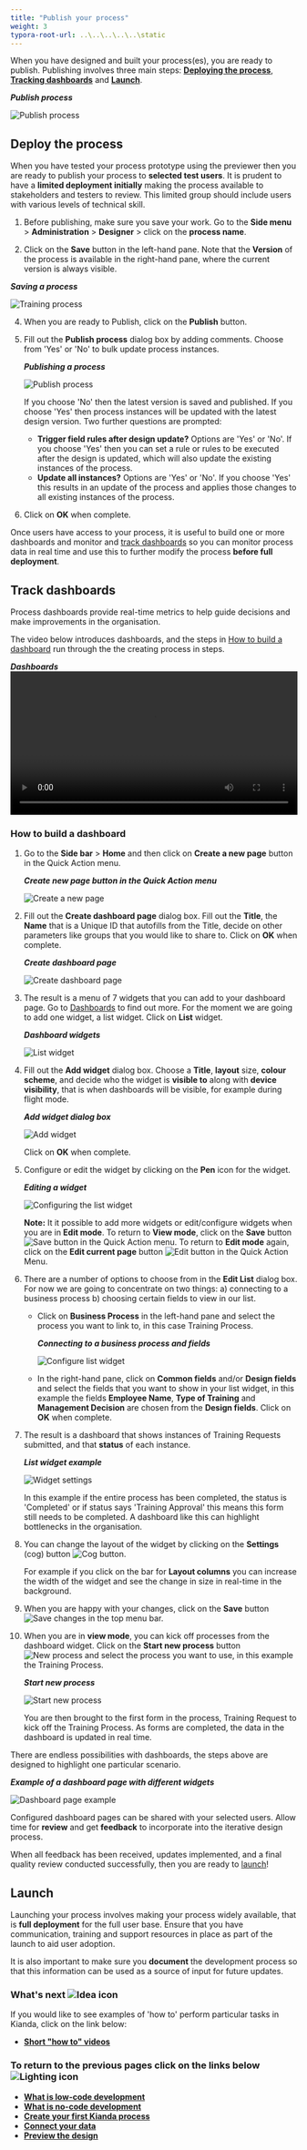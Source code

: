 ```yaml
---
title: "Publish your process"
weight: 3
typora-root-url: ..\..\..\..\..\static
---
```


When you have designed and built your process(es), you are ready to publish. Publishing involves three main steps: [**Deploying the process**](#deploy-the-process), [**Tracking dashboards**](#track-dashboards) and [**Launch**](#launch).

***Publish process***

![Publish process](/images/highlightpublish.png)



## Deploy the process ##

When you have tested your process prototype using the previewer then you are ready to publish your process to **selected test users**. It is prudent to have a **limited deployment initially** making the process available to stakeholders and testers to review. This limited group should include users with various levels of technical skill. 

1. Before publishing, make sure you save your work. Go to the **Side menu** > **Administration** > **Designer** > click on the **process name**.

2. Click on the **Save** button in the left-hand pane. Note that the **Version** of the process is available in the right-hand pane, where the current version is always visible.

***Saving a process***

![Training process](/images/Saving_A_Process.jpg)

4. When you are ready to Publish, click on the **Publish** button.

5. Fill out the **Publish process** dialog box by adding comments. Choose from 'Yes' or 'No' to bulk update process instances. 

   ***Publishing a process***

   ![Publish process](/images/publishprocess.png)

   If you choose 'No' then the latest version is saved and published. If you choose 'Yes' then process instances will be updated with the latest design version. Two further questions are prompted:

   - **Trigger field rules after design update?** Options are 'Yes' or 'No'. If you choose 'Yes' then you can set a rule or rules to be executed after the design is updated, which will also update the existing instances of the process.
   - **Update all instances?** Options are 'Yes' or 'No'. If you choose 'Yes' this results in an update of the process and applies those changes to all existing instances of the process.

6. Click on **OK** when complete.

Once users have access to your process, it is useful to build one or more dashboards and monitor and [track dashboards](#track-dashboards) so you can monitor process data in real time and use this to further modify the process **before full deployment**.



## Track dashboards

Process dashboards provide real-time metrics to help guide decisions and make improvements in the organisation. 

The video below introduces dashboards, and the steps in [How to build a dashboard](#how-to-build-a-dashboard) run through the the creating process in steps.

***Dashboards***
<video width="100%" style="width:100%" controls>
    <source src="/videos/dashboards.mp4">
    Your browser does not support the video tag.
    </source>
</video>


### How to build a dashboard ###

1. Go to the **Side bar** > **Home** and then click on **Create a new page** button in the Quick Action menu.

   ***Create new page button in the Quick Action menu***

   ![Create a new page](/images/Create_New_Page_QuickActionMenu.jpg)

2. Fill out the **Create dashboard page** dialog box. Fill out the **Title**, the **Name** that is a Unique ID that autofills from the Title, decide on other parameters like groups that you would like to share to. Click on **OK** when complete.

   ***Create dashboard page*** 

   ![Create dashboard page](/images/createdashboard.gif)

3. The result is a menu of 7 widgets that you can add to your dashboard page. Go to [Dashboards](/docs/getting-started/create-first-process/publish-your-process/dashboards/) to find out more. For the moment we are going to add one widget, a list widget. Click on **List** widget.

   ***Dashboard widgets***

   ![List widget](/images/Dashboard_Widgets.jpg)

4. Fill out the **Add widget** dialog box. Choose a **Title**, **layout** size, **colour scheme**, and decide who the widget is **visible to** along with **device visibility**, that is when dashboards will be visible, for example during flight mode.

   ***Add widget dialog box***

   ![Add widget](/images/addwidget.gif)

    Click on **OK** when complete.

5. Configure or edit the widget by clicking on the **Pen** icon for the widget.

   ***Editing a widget***

   ![Configuring the list widget](/images/Editing_A_Widget.jpg)

   **Note:** It it possible to add more widgets or edit/configure widgets when you are in **Edit mode**. To return to **View mode**, click on the **Save** button ![Save button](/images/savedashboard.png) in the Quick Action menu. 
   To return to **Edit mode** again, click on the **Edit current page** button ![Edit button](/images/edit-method.jpg) in the Quick Action Menu.

6. There are a number of options to choose from in the **Edit List** dialog box. For now we are going to concentrate on two things: a) connecting to a business process b) choosing certain fields to view in our list.

   - Click on **Business Process** in the left-hand pane and select the process you want to link to, in this case Training Process.

     ***Connecting to a business process and fields***

     ![Configure list widget](/images/configurelist2.gif)
   
   - In the right-hand pane, click on **Common fields** and/or **Design fields** and select the fields that you want to show in your list widget, in this example the fields **Employee Name**, **Type of Training** and **Management Decision** are chosen from the **Design fields**. Click on **OK** when complete.

7. The result is a dashboard that shows instances of Training Requests submitted, and that **status** of each instance.

   ***List widget example***

   ![Widget settings](/images/dashboardsettings.png)

   In this example if the entire process has been completed, the status is 'Completed' or if status says 'Training Approval' this means this form still needs to be completed. A dashboard like this can highlight bottlenecks in the organisation. 

8. You can change the layout of the widget by clicking on the **Settings** (cog) button ![Cog button](/images/bluecog.png).

   For example if you click on the bar for **Layout columns** you can increase the width of the widget and see the change in size in real-time in the background.

7. When you are happy with your changes, click on the **Save** button ![Save changes](/images/savepage.png) in the top menu bar.

7. When you are in **view mode**, you can kick off processes from the dashboard widget. Click on the **Start new process** button ![New process](/images/newprocess.PNG) and select the process you want to use, in this example the Training Process.

   ***Start new process***

   ![Start new process](/images/startnewprocess.png)
   
   You are then brought to the first form in the process, Training Request to kick off the Training Process. As forms are completed, the data in the dashboard is updated in real time.
   

There are endless possibilities with dashboards, the steps above are designed to highlight one particular scenario. 

***Example of a dashboard page with different widgets***

![Dashboard page example](/images/dashboardexamples.png)

Configured dashboard pages can be shared with your selected users. Allow time for **review** and get **feedback** to incorporate into the iterative design process.

When all feedback has been received, updates implemented, and a final quality review conducted successfully, then you are ready to [launch](#launch)!



## Launch ##

Launching your process involves making your process widely available, that is **full deployment** for the full user base. Ensure that you have communication, training and support resources in place as part of the launch to aid user adoption.

It is also important to make sure you **document** the development process so that this information can be used as a source of input for future updates. 



### What's next  ![Idea icon](/images/18.png) ###

If you would like to see examples of 'how to' perform particular tasks in Kianda, click on the link below:

- **[Short "how to" videos](/docs/how-to/)**




### **To return to the previous pages click on the links below**  ![Lighting icon](/images/10.png) 

- [**What is low-code development**](/docs/getting-started/welcome/low-code/)
- [**What is no-code development**](/docs/getting-started/welcome/no-code/)
- **[Create your first Kianda process](/docs/getting-started/create-first-process/)**
- [**Connect your data**](/docs/getting-started/create-first-process/design-and-build/connect-your-data/)
- [**Preview the design**](/docs/getting-started/create-first-process/design-and-build/preview-your-process/)

  